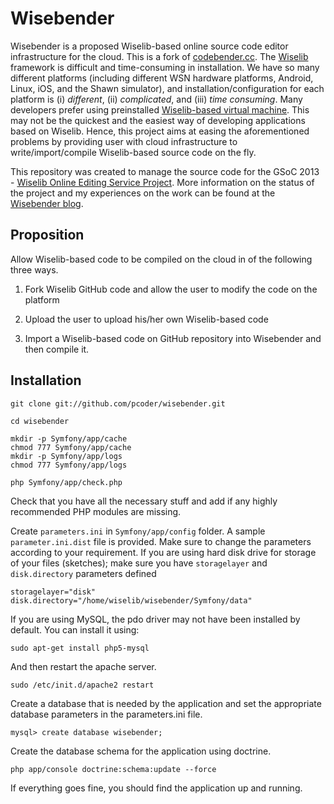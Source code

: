 Wisebender
==========

Wisebender is a proposed Wiselib-based online source code editor infrastructure for the cloud. This is a fork of [codebender.cc](www.codebender.cc). The [Wiselib](www.wiselib.org) framework is difficult and time-consuming in installation. We have so many different platforms (including different WSN hardware platforms, Android, Linux, iOS, and the Shawn simulator), and installation/configuration for each platform is (i) _different_, (ii) _complicated_, and (iii) _time consuming_. Many developers prefer using preinstalled [Wiselib-based virtual machine](http://www.ibr.cs.tu-bs.de/alg/wisebed/). This may not be the quickest and the easiest way of developing applications based on Wiselib. Hence, this project aims at easing the aforementioned problems by providing user with cloud infrastructure to write/import/compile Wiselib-based source code on the fly.

This repository was created to manage the source code for the GSoC 2013 - [Wiselib Online Editing Service Project](https://google-melange.appspot.com/gsoc/project/google/gsoc2013/m_ravi/6001). More information on the status of the project and my experiences on the work can be found at the [Wisebender blog](http://wisebender.wordpress.com).


Proposition
-----------

Allow Wiselib-based code to be compiled on the cloud in of the following three ways.

1. Fork Wiselib GitHub code and allow the user to modify the code on the platform

2. Upload the user to upload his/her own Wiselib-based code

3. Import a Wiselib-based code on GitHub repository into Wisebender and then compile it.


Installation
------------

	git clone git://github.com/pcoder/wisebender.git

	cd wisebender

	mkdir -p Symfony/app/cache
	chmod 777 Symfony/app/cache
	mkdir -p Symfony/app/logs
	chmod 777 Symfony/app/logs
	
	php Symfony/app/check.php

Check that you have all the necessary stuff and add if any highly recommended PHP modules are missing.

Create `parameters.ini` in `Symfony/app/config` folder. A sample `parameter.ini.dist` file is provided. Make sure to change the parameters according to your requirement. If you are using hard disk drive for storage of your files (sketches); make sure you have `storagelayer` and `disk.directory` parameters defined 
	
	storagelayer="disk"
	disk.directory="/home/wiselib/wisebender/Symfony/data"

If you are using MySQL, the pdo driver may not have been installed by default. You can install it using:

	sudo apt-get install php5-mysql

And then restart the apache server.
	
	sudo /etc/init.d/apache2 restart

Create a database that is needed by the application and set the appropriate database parameters in the parameters.ini file.

	mysql> create database wisebender;

Create the database schema for the application using doctrine.

	php app/console doctrine:schema:update --force

If everything goes fine, you should find the application up and running.


